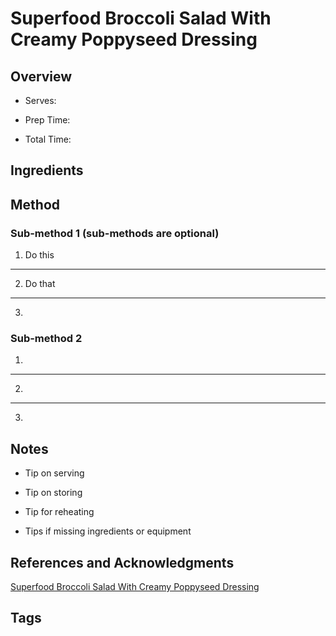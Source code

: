 # Superfood Broccoli Salad With Creamy Poppyseed Dressing

## Overview

- Serves:

- Prep Time:

- Total Time:

## Ingredients



## Method

### Sub-method 1 (sub-methods are optional)

1. Do this
---
2. Do that
---
3.

### Sub-method 2

1.
---
2.
---
3.

## Notes

- Tip on serving

- Tip on storing

- Tip for reheating

- Tips if missing ingredients or equipment

## References and Acknowledgments

[Superfood Broccoli Salad With Creamy Poppyseed Dressing](http://littlespicejar.com/superfood-broccoli-salad-with-creamy-poppyseed-dressing/)

## Tags


